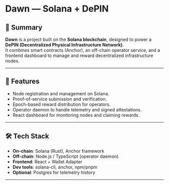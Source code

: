 # Dawn — Solana + DePIN

## 🚀 Summary
**Dawn** is a project built on the **Solana blockchain**, designed to power a **DePIN (Decentralized Physical Infrastructure Network)**.  
It combines smart contracts (Anchor), an off-chain operator service, and a frontend dashboard to manage and reward decentralized infrastructure nodes.

---

## 📂 Features
- Node registration and management on Solana.  
- Proof-of-service submission and verification.  
- Epoch-based reward distribution for operators.  
- Operator daemon to handle telemetry and signed attestations.  
- React dashboard for monitoring nodes and claiming rewards.  

---

## 🛠 Tech Stack
- **On-chain**: Solana (Rust), Anchor framework  
- **Off-chain**: Node.js / TypeScript (operator daemon)  
- **Frontend**: React + Wallet Adapter  
- **Dev tools**: solana-cli, anchor, npm/pnpm  
- **Optional**: Postgres for telemetry history  

---
